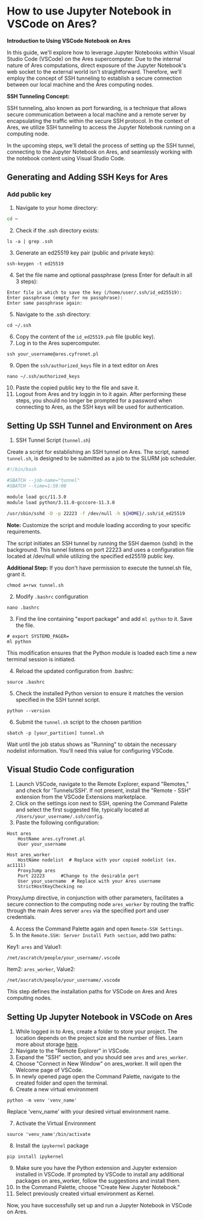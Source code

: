 # How to use Jupyter Notebook in VSCode on Ares?

**Introduction to Using VSCode Notebook on Ares**

In this guide, we'll explore how to leverage Jupyter Notebooks within Visual Studio Code (VSCode) on the Ares supercomputer. Due to the internal nature of Ares computations, direct exposure of the Jupyter Notebook's web socket to the external world isn't straightforward. Therefore, we'll employ the concept of SSH tunneling to establish a secure connection between our local machine and the Ares computing nodes.

**SSH Tunneling Concept:**

SSH tunneling, also known as port forwarding, is a technique that allows secure communication between a local machine and a remote server by encapsulating the traffic within the secure SSH protocol. In the context of Ares, we utilize SSH tunneling to access the Jupyter Notebook running on a computing node.

In the upcoming steps, we'll detail the process of setting up the SSH tunnel, connecting to the Jupyter Notebook on Ares, and seamlessly working with the notebook content using Visual Studio Code. 
## Generating and Adding SSH Keys for Ares

### Add public key

1. Navigate to your home directory:

 ```bash
 cd ~
 ```

2. Check if the .ssh directory exists:

 ```
 ls -a | grep .ssh
 ```
3. Generate an ed25519 key pair (public and private keys):
  ```
  ssh-keygen -t ed25519
```
4. Set the file name and optional passphrase (press Enter for default in all 3 steps):

```
Enter file in which to save the key (/home/user/.ssh/id_ed25519):
Enter passphrase (empty for no passphrase):
Enter same passphrase again:
```
5. Navigate to the .ssh directory:
```
cd ~/.ssh
```
6. Copy the content of the `id_ed25519.pub` file (public key).
7. Log in to the Ares supercomputer.
```
ssh your_username@ares.cyfronet.pl
```
9. Open the `ssh/authorized_keys` file in a text editor on Ares
```
nano ~/.ssh/authorized_keys
```
10. Paste the copied public key to the file and save it.
11. Logout from Ares and try loggin in to it again. After performing these steps, you should no longer be prompted for a password when connecting to Ares, as the SSH keys will be used for authentication.

## Setting Up SSH Tunnel and Environment on Ares

1. SSH Tunnel Script (`tunnel.sh`)

Create a script for establishing an SSH tunnel on Ares. The script, named `tunnel.sh`, is designed to be submitted as a job to the SLURM job scheduler.

```bash
#!/bin/bash

#SBATCH --job-name="tunnel"
#SBATCH --time=1:59:00

module load gcc/11.3.0
module load python/3.11.0-gcccore-11.3.0

/usr/sbin/sshd -D -p 22223 -f /dev/null -h ${HOME}/.ssh/id_ed25519
```
**Note:**
Customize the script and module loading according to your specific requirements.

The script initiates an SSH tunnel by running the SSH daemon (sshd) in the background. This tunnel listens on port 22223 and uses a configuration file located at /dev/null while utilizing the specified ed25519 public key.

**Additional Step:** If you don't have permission to execute the tunnel.sh file, grant it.
```
chmod a+rwx tunnel.sh
```
2. Modify `.bashrc` configuration
```
nano .bashrc
```
3. Find the line containing "export package" and add `ml python` to it. Save the file.
```
# export SYSTEMD_PAGER=
ml python
```
This modification ensures that the Python module is loaded each time a new terminal session is initiated. 

4. Reload the updated configuration from .bashrc:
```
source .bashrc
```
5. Check the installed Python version to ensure it matches the version specified in the SSH tunnel script.
```
python --version
```
6. Submit the `tunnel.sh` script to the chosen partition
```
sbatch -p [your_partition] tunnel.sh
```
Wait until the job status shows as "Running" to obtain the necessary nodelist information. You'll need this value for configuring VSCode.

## Visual Studio Code configuration


1. Launch VSCode, navigate to the Remote Explorer, expand "Remotes," and check for 'Tunnels/SSH'. If not present, install the "Remote - SSH" extension from the VSCode Extensions marketplace.
2. Click on the settings icon next to SSH, opening the Command Palette and select the first suggested file, typically located at `/Users/your_username/.ssh/config`.
3. Paste the following configuration:
```
Host ares
    HostName ares.cyfronet.pl
    User your_username

Host ares_worker
    HostName nodelist  # Replace with your copied nodelist (ex. ac1111)
    ProxyJump ares
    Port 22223      #Change to the desirable port
    User your_username  # Replace with your Ares username
    StrictHostKeyChecking no
```
ProxyJump directive, in conjunction with other parameters, facilitates a secure connection to the computing node `ares_worker` by routing the traffic through the main Ares server `ares` via the specified port and user credentials.

4. Access the Command Palette again and open `Remote-SSH Settings`.
5. In the `Remote.SSH: Server Install Path section`, add two paths:
   
Key1: `ares` and Value1:
```
/net/ascratch/people/your_username/.vscode
```
Item2: `ares_worker`, Value2: 
```
/net/ascratch/people/your_username/.vscode
```
This step defines the installation paths for VSCode on Ares and Ares computing nodes.

## Setting Up Jupyter Notebook in VSCode on Ares

1. While logged in to Ares, create a folder to store your project. The location depends on the project size and the number of files. Learn more about storage [here](https://docs.cyfronet.pl/display/~plgpawlik/Ares#Ares-Storage).
2. Navigate to the "Remote Explorer" in VSCode.
3. Expand the "SSH" section, and you should see `ares` and `ares_worker`.
4. Choose "Connect in New Window" on ares_worker. It will open the Welcome page of VSCode.
5. In newly opened page open the Command Palette, navigate to the created folder and open the terminal.
6. Create a new virtual environment
```
python -m venv 'venv_name'
```
Replace 'venv_name' with your desired virtual environment name.

7. Activate the Virtual Environment
```
source 'venv_name'/bin/activate
```
8. Install the `ipykernel` package
```
pip install ipykernel
```
9. Make sure you have the Python extension and Jupyter extension installed in VSCode. If prompted by VSCode to install any additional packages on ares_worker, follow the suggestions and install them.
10.   In the Command Palette, choose "Create New Jupyter Notebook."
11.   Select previously created virtual environment as Kernel.

Now, you have successfully set up and run a Jupyter Notebook in VSCode on Ares.






